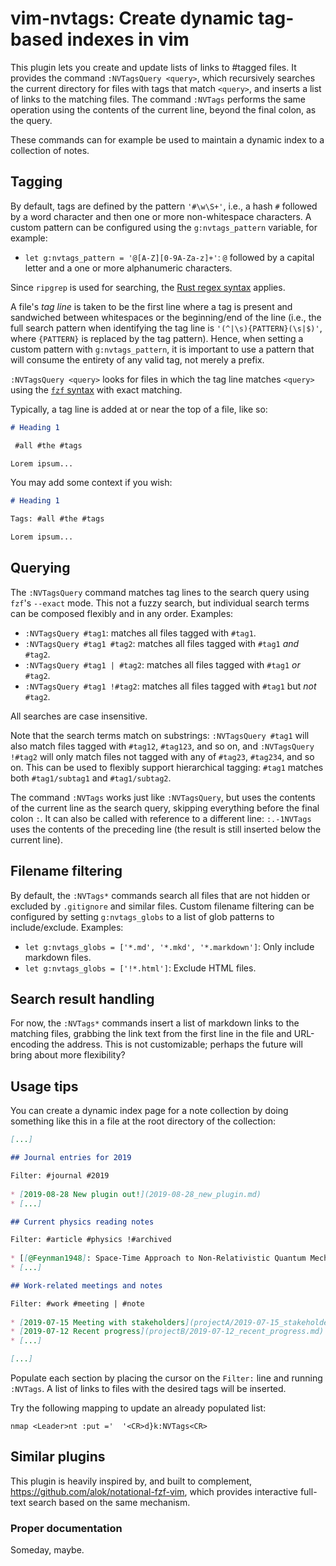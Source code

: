 # vim-nvtags: Create dynamic tag-based indexes in vim

This plugin lets you create and update lists of links to #tagged files. It provides the
command `:NVTagsQuery <query>`, which recursively searches the current directory for
files with tags that match `<query>`, and inserts a list of links to the matching files.
The command `:NVTags` performs the same operation using the contents of the current
line, beyond the final colon, as the query.

These commands can for example be used to maintain a dynamic index to a collection of
notes.

## Tagging

By default, tags are defined by the pattern `'#\w\S+'`, i.e., a hash `#` followed by a
word character and then one or more non-whitespace characters. A custom pattern can be
configured using the `g:nvtags_pattern` variable, for example:

* `let g:nvtags_pattern = '@[A-Z][0-9A-Za-z]+'`: `@` followed by a capital letter and a
  one or more alphanumeric characters.

Since `ripgrep` is used for searching, the [Rust regex syntax](https://docs.rs/regex) applies.

A file's _tag line_ is taken to be the first line where a tag is present and sandwiched
between whitespaces or the beginning/end of the line (i.e., the full search pattern when
identifying the tag line is `'(^|\s){PATTERN}(\s|$)'`, where `{PATTERN}` is replaced
by the tag pattern). Hence, when setting a custom pattern with `g:nvtags_pattern`, it is
important to use a pattern that will consume the entirety of any valid tag, not merely a
prefix.

`:NVTagsQuery <query>` looks for files in which the tag line matches `<query>` using
the [`fzf` syntax](https://github.com/junegunn/fzf#search-syntax) with exact matching.

Typically, a tag line is added at or near the top of a file, like so:

```markdown
# Heading 1

 #all #the #tags

Lorem ipsum...
```

You may add some context if you wish:

```markdown
# Heading 1

Tags: #all #the #tags

Lorem ipsum...
```

## Querying

The `:NVTagsQuery` command matches tag lines to the search query using `fzf`'s `--exact`
mode. This not a fuzzy search, but individual search terms can be composed flexibly and
in any order. Examples:

* `:NVTagsQuery #tag1`: matches all files tagged with `#tag1`.
* `:NVTagsQuery #tag1 #tag2`: matches all files tagged with `#tag1` _and_ `#tag2`.
* `:NVTagsQuery #tag1 | #tag2`: matches all files tagged with `#tag1` _or_ `#tag2`.
* `:NVTagsQuery #tag1 !#tag2`: matches all files tagged with `#tag1` but _not_ `#tag2`.

All searches are case insensitive.

Note that the search terms match on substrings: `:NVTagsQuery #tag1` will also match
files tagged with `#tag12`, `#tag123`, and so on, and `:NVTagsQuery !#tag2` will only
match files not tagged with any of `#tag23`, `#tag234`, and so on. This can be used to
flexibly support hierarchical tagging: `#tag1` matches both `#tag1/subtag1` and
`#tag1/subtag2`.

The command `:NVTags` works just like `:NVTagsQuery`, but uses the contents of the
current line as the search query, skipping everything before the final colon `:`. It can
also be called with reference to a different line: `:.-1NVTags` uses the contents of the
preceding line (the result is still inserted below the current line).

## Filename filtering

By default, the `:NVTags*` commands search all files that are not hidden or excluded by
`.gitignore` and similar files. Custom filename filtering can be configured by setting
`g:nvtags_globs` to a list of glob patterns to include/exclude. Examples:

* `let g:nvtags_globs = ['*.md', '*.mkd', '*.markdown']`: Only include markdown
  files.
* `let g:nvtags_globs = ['!*.html']`: Exclude HTML files.

## Search result handling

For now, the `:NVTags*` commands insert a list of markdown links to the matching files,
grabbing the link text from the first line in the file and URL-encoding the address.
This is not customizable; perhaps the future will bring about more flexibility?

## Usage tips

You can create a dynamic index page for a note collection by doing something like this
in a file at the root directory of the collection:

```markdown
[...]

## Journal entries for 2019

Filter: #journal #2019
  
* [2019-08-28 New plugin out!](2019-08-28_new_plugin.md)
* [...]

## Current physics reading notes

Filter: #article #physics !#archived
  
* [[@Feynman1948]: Space-Time Approach to Non-Relativistic Quantum Mechanics](articles/feynman1948.md)
* [...]

## Work-related meetings and notes

Filter: #work #meeting | #note
  
* [2019-07-15 Meeting with stakeholders](projectA/2019-07-15_stakeholder_meeting.md)
* [2019-07-12 Recent progress](projectB/2019-07-12_recent_progress.md)
* [...]

[...]
```

Populate each section by placing the cursor on the `Filter:` line and running `:NVTags`.
A list of links to files with the desired tags will be inserted.

Try the following mapping to update an already populated list:

```vim
nmap <Leader>nt :put ='  '<CR>d}k:NVTags<CR>
```

## Similar plugins

This plugin is heavily inspired by, and built to complement,
<https://github.com/alok/notational-fzf-vim>, which provides interactive full-text
search based on the same mechanism.

### Proper documentation

Someday, maybe.
